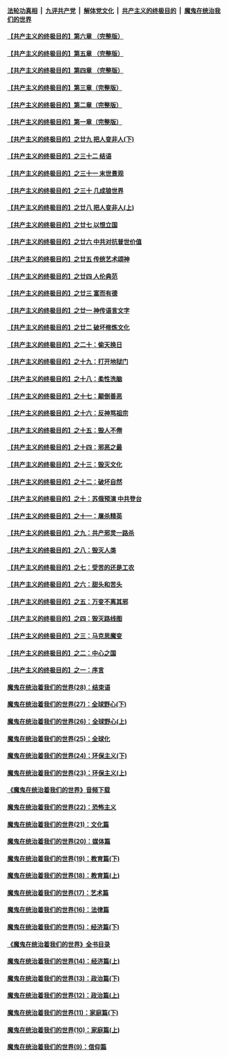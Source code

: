 ####  [法轮功真相](../../../../basic/blob/master/README.md?t=06281131) &nbsp;|&nbsp; [九评共产党](../../../../9ping.md/blob/master/README.md?t=06281131) &nbsp;|&nbsp; [解体党文化](../../../../jtdwh.md/blob/master/README.md?t=06281131)  &nbsp;|&nbsp; [共产主义的终极目的](../../../../gczydzjmd.md/blob/master/README.md?t=06281131) &nbsp;|&nbsp; [魔鬼在统治我们的世界](../../../../mgztzwmdsj.md/blob/master/README.md?t=06281131) 

#### [【共产主义的终极目的】第六章 （完整版）](../pages/nsc422/n11428913.md?t=06281131) 

#### [【共产主义的终极目的】第五章 （完整版）](../pages/nsc422/n11428912.md?t=06281131) 

#### [【共产主义的终极目的】第四章 （完整版）](../pages/nsc422/n11428907.md?t=06281131) 

#### [【共产主义的终极目的】第三章（完整版）](../pages/nsc422/n11428848.md?t=06281131) 

#### [【共产主义的终极目的】第二章（完整版）](../pages/nsc422/n11428831.md?t=06281131) 

#### [【共产主义的终极目的】第一章（完整版）](../pages/nsc422/n11417651.md?t=06281131) 

#### [【共产主义的终极目的】之廿九 把人变非人(下)](../pages/nsc422/n11344140.md?t=06281131) 

#### [【共产主义的终极目的】之三十二 结语](../pages/nsc422/n11360535.md?t=06281131) 

#### [【共产主义的终极目的】之三十一 末世景观](../pages/nsc422/n11351129.md?t=06281131) 

#### [【共产主义的终极目的】之三十 几成狼世界](../pages/nsc422/n11348280.md?t=06281131) 

#### [【共产主义的终极目的】之廿八 把人变非人(上)](../pages/nsc422/n11340492.md?t=06281131) 

#### [【共产主义的终极目的】之廿七 以恨立国](../pages/nsc422/n11336944.md?t=06281131) 

#### [【共产主义的终极目的】之廿六 中共对抗普世价值](../pages/nsc422/n11324785.md?t=06281131) 

#### [【共产主义的终极目的】之廿五 传统艺术颂神](../pages/nsc422/n11296396.md?t=06281131) 

#### [【共产主义的终极目的】之廿四 人伦典范](../pages/nsc422/n11296397.md?t=06281131) 

#### [【共产主义的终极目的】之廿三 富而有德](../pages/nsc422/n11283598.md?t=06281131) 

#### [【共产主义的终极目的】之廿一 神传语言文字](../pages/nsc422/n11263265.md?t=06281131) 

#### [【共产主义的终极目的】之廿二 破坏修炼文化](../pages/nsc422/n11245728.md?t=06281131) 

#### [【共产主义的终极目的】之二十：偷天换日](../pages/nsc422/n11238846.md?t=06281131) 

#### [【共产主义的终极目的】之十九：打开地狱门](../pages/nsc422/n11206376.md?t=06281131) 

#### [【共产主义的终极目的】之十八：柔性洗脑](../pages/nsc422/n11199994.md?t=06281131) 

#### [【共产主义的终极目的】之十七：颠倒善恶](../pages/nsc422/n11179782.md?t=06281131) 

#### [【共产主义的终极目的】之十六：反神骂祖宗](../pages/nsc422/n11166798.md?t=06281131) 

#### [【共产主义的终极目的】之十五：毁人不倦](../pages/nsc422/n11166792.md?t=06281131) 

#### [【共产主义的终极目的】之十四：邪恶之最](../pages/nsc422/n11150249.md?t=06281131) 

#### [【共产主义的终极目的】之十三：毁灭文化](../pages/nsc422/n11135227.md?t=06281131) 

#### [【共产主义的终极目的】之十二：破坏自然](../pages/nsc422/n11135214.md?t=06281131) 

#### [【共产主义的终极目的】之十：苏俄预演 中共登台](../pages/nsc422/n11118424.md?t=06281131) 

#### [【共产主义的终极目的】之十一：屠杀精英](../pages/nsc422/n11118442.md?t=06281131) 

#### [【共产主义的终极目的】之九：共产邪灵一路杀](../pages/nsc422/n11114139.md?t=06281131) 

#### [【共产主义的终极目的】之八：毁灭人类](../pages/nsc422/n11108503.md?t=06281131) 

#### [【共产主义的终极目的】之七：受苦的还是工农](../pages/nsc422/n11101809.md?t=06281131) 

#### [【共产主义的终极目的】之六：甜头和苦头](../pages/nsc422/n11096971.md?t=06281131) 

#### [【共产主义的终极目的】之五：万变不离其邪](../pages/nsc422/n11091285.md?t=06281131) 

#### [【共产主义的终极目的】之四：毁灭路线图](../pages/nsc422/n11086284.md?t=06281131) 

#### [【共产主义的终极目的】之三：马克思魔变](../pages/nsc422/n11061941.md?t=06281131) 

#### [【共产主义的终极目的】之二：中心之国](../pages/nsc422/n11047728.md?t=06281131) 

#### [【共产主义的终极目的】之一：序言](../pages/nsc422/n11086077.md?t=06281131) 

#### [魔鬼在统治着我们的世界(28)：结束语](../pages/nsc422/n10936246.md?t=06281131) 

#### [魔鬼在统治着我们的世界(27)：全球野心(下)](../pages/nsc422/n10928319.md?t=06281131) 

#### [魔鬼在统治着我们的世界(26)：全球野心(上)](../pages/nsc422/n10900318.md?t=06281131) 

#### [魔鬼在统治着我们的世界(25)：全球化](../pages/nsc422/n10788205.md?t=06281131) 

#### [魔鬼在统治着我们的世界(24)：环保主义(下)](../pages/nsc422/n10695307.md?t=06281131) 

#### [魔鬼在统治着我们的世界(23)：环保主义(上)](../pages/nsc422/n10688613.md?t=06281131) 

#### [《魔鬼在统治着我们的世界》音频下载](../pages/nsc422/n10635553.md?t=06281131) 

#### [魔鬼在统治着我们的世界(22)：恐怖主义](../pages/nsc422/n10614727.md?t=06281131) 

#### [魔鬼在统治着我们的世界(21)：文化篇](../pages/nsc422/n10597706.md?t=06281131) 

#### [魔鬼在统治着我们的世界(20)：媒体篇](../pages/nsc422/n10586579.md?t=06281131) 

#### [魔鬼在统治着我们的世界(19)：教育篇(下)](../pages/nsc422/n10564808.md?t=06281131) 

#### [魔鬼在统治着我们的世界(18)：教育篇(上)](../pages/nsc422/n10526970.md?t=06281131) 

#### [魔鬼在统治着我们的世界(17)：艺术篇](../pages/nsc422/n10499093.md?t=06281131) 

#### [魔鬼在统治着我们的世界(16)：法律篇](../pages/nsc422/n10485969.md?t=06281131) 

#### [魔鬼在统治着我们的世界(15)：经济篇(下)](../pages/nsc422/n10469975.md?t=06281131) 

#### [《魔鬼在统治着我们的世界》全书目录](../pages/nsc422/n10464261.md?t=06281131) 

#### [魔鬼在统治着我们的世界(14)：经济篇(上)](../pages/nsc422/n10457370.md?t=06281131) 

#### [魔鬼在统治着我们的世界(13)：政治篇(下)](../pages/nsc422/n10448270.md?t=06281131) 

#### [魔鬼在统治着我们的世界(12)：政治篇(上)](../pages/nsc422/n10444576.md?t=06281131) 

#### [魔鬼在统治着我们的世界(11)：家庭篇(下)](../pages/nsc422/n10440961.md?t=06281131) 

#### [魔鬼在统治着我们的世界(10)：家庭篇(上)](../pages/nsc422/n10435448.md?t=06281131) 

#### [魔鬼在统治着我们的世界(9)：信仰篇](../pages/nsc422/n10432159.md?t=06281131) 

